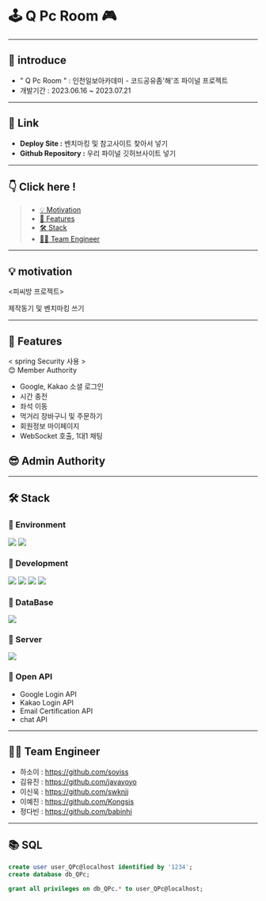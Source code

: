 # 🕹 Q Pc Room 🎮
---

## 🎲 introduce
- " Q Pc Room " : 인천일보아카데미 - 코드공유좀'해'조 파이널 프로젝트 <br>
- 개발기간 : 2023.06.16 ~ 2023.07.21

---
  
## 🔗 Link
- **Deploy Site :** 벤치마킹 및 참고사이트 찾아서 넣기
- **Github Repository :** 우리 파이널 깃허브사이트 넣기

---

## 👇 Click here !
>
>  - [💡 Motivation](#-motivation)
>  - [🌟 Features](#-features)
>  - [🛠 Stack](#-stack)
>  - [👨‍💻 Team Engineer](#-team-engineer)

---

## 💡 motivation
<피씨방 프로젝트>

제작동기 및 벤치마킹 쓰기
  
---

## 🌟 Features
< spring Security 사용 > <br>
😊 Member Authority
- Google, Kakao 소셜 로그인   
- 시간 충전
- 좌석 이동
- 먹거리 장바구니 및 주문하기
- 회원정보 마이페이지
- WebSocket 호출, 1대1 채팅 <br>

😎 Admin Authority
- 


---

## 🛠 Stack
### 🌱 Environment
<div align=left>
<img src="https://img.shields.io/badge/Java-654FF0?style=flat-square&logo=Java&logoColor=white" />
<img src="https://img.shields.io/badge/GitHub-181717?style=flat&logo=GitHub&logoColor=white" />
</div>

### 🌱 Development
<div align=left>
<img src="https://img.shields.io/badge/jQuery-0769AD?style=flat&logo=jQuery&logoColor=white" />
<img src="https://img.shields.io/badge/HTML5-E34F26?style=flat&logo=HTML5&logoColor=white" />
<img src="https://img.shields.io/badge/CSS3-1572B6?style=flat&logo=CSS3&logoColor=white" />
<img src="https://img.shields.io/badge/JavaScript-34E27A?style=flat&logo=JavaScript&logoColor=white" /> 
</div>

### 🌱 DataBase
<div align=left>
<img src="https://img.shields.io/badge/MySQL-4479A1?style=flat&logo=MySQL&logoColor=white" />
</div>

### 🌱 Server
<div align=left>
<img src="https://img.shields.io/badge/Tomcat-F8DC75?style=flat&logo=ApacheTomcat&logoColor=white" />
</div>

### 🌱 Open API
- Google Login API
- Kakao Login API
- Email Certification API 
- chat API
  <br>

---

## 👨‍💻 Team Engineer
- 하소이 : https://github.com/soyiss
- 김유진 : https://github.com/javayoyo
- 이신욱 : https://github.com/swknjj
- 이예진 : https://github.com/Kongsis 
- 정다빈 : https://github.com/babinhi

---

## 📚 SQL
```sql
create user user_QPc@localhost identified by '1234';
create database db_QPc;

grant all privileges on db_QPc.* to user_QPc@localhost;
```
